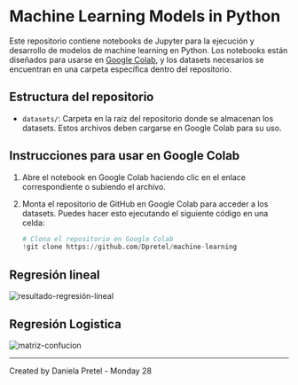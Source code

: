 # Machine Learning Models in Python

Este repositorio contiene notebooks de Jupyter para la ejecución y desarrollo de modelos de machine learning en Python. Los notebooks están diseñados para usarse en [Google Colab](https://colab.research.google.com/), y los datasets necesarios se encuentran en una carpeta específica dentro del repositorio.

## Estructura del repositorio

- `datasets/`: Carpeta en la raíz del repositorio donde se almacenan los datasets. Estos archivos deben cargarse en Google Colab para su uso.

## Instrucciones para usar en Google Colab

1. Abre el notebook en Google Colab haciendo clic en el enlace correspondiente o subiendo el archivo.
2. Monta el repositorio de GitHub en Google Colab para acceder a los datasets. Puedes hacer esto ejecutando el siguiente código en una celda:

   ```python 
   # Clona el repositorio en Google Colab
   !git clone https://github.com/Dpretel/machine-learning


## Regresión lineal

![resultado-regresión-lineal](image.png)

## Regresión Logistica

![matriz-confucion](image-1.png)

---

Created by Daniela Pretel - Monday 28
